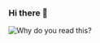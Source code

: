 ### Hi there 👋

![Why do you read this?](https://media4.giphy.com/media/3oEjHECc1GftirnHZm/giphy.gif?cid=ecf05e47ri9jjk9d5aydu3hqr907jzg86uyqwsvcsq9crs4l&rid=giphy.gif&ct=g)
